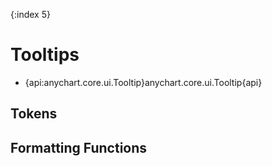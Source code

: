 {:index 5}
# Tooltips

* {api:anychart.core.ui.Tooltip}anychart.core.ui.Tooltip{api}

## Tokens

## Formatting Functions